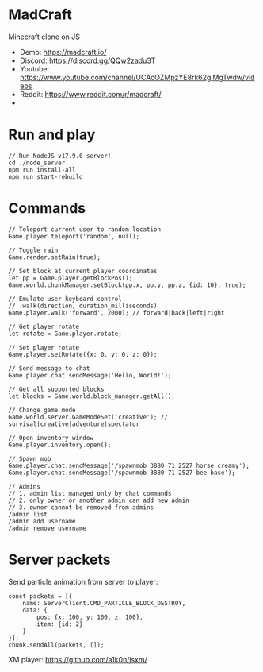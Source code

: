 # MadCraft
Minecraft clone on JS

- Demo: https://madcraft.io/
- Discord: https://discord.gg/QQw2zadu3T
- Youtube: https://www.youtube.com/channel/UCAcOZMpzYE8rk62giMgTwdw/videos
- Reddit: https://www.reddit.com/r/madcraft/
- 
# Run and play
```
// Run NodeJS v17.9.0 server!
cd ./node_server
npm run install-all
npm run start-rebuild
```

# Commands
```JS
// Teleport current user to random location 
Game.player.teleport('random', null);

// Toggle rain
Game.render.setRain(true);

// Set block at current player coordinates
let pp = Game.player.getBlockPos();
Game.world.chunkManager.setBlock(pp.x, pp.y, pp.z, {id: 10}, true);

// Emulate user keyboard control
// .walk(direction, duration_milliseconds)
Game.player.walk('forward', 2000); // forward|back|left|right

// Get player rotate
let rotate = Game.player.rotate;

// Set player rotate
Game.player.setRotate({x: 0, y: 0, z: 0});

// Send message to chat
Game.player.chat.sendMessage('Hello, World!');

// Get all supported blocks
let blocks = Game.world.block_manager.getAll();

// Change game mode
Game.world.server.GameModeSet('creative'); // survival|creative|adventure|spectator

// Open inventory window
Game.player.inventory.open();

// Spawn mob
Game.player.chat.sendMessage('/spawnmob 3880 71 2527 horse creamy');
Game.player.chat.sendMessage('/spawnmob 3880 71 2527 bee base');

// Admins
// 1. admin list managed only by chat commands
// 2. only owner or another admin can add new admin
// 3. owner cannot be removed from admins
/admin list
/admin add username
/admin remove username
```

# Server packets
Send particle animation from server to player:
```JS
const packets = [{
    name: ServerClient.CMD_PARTICLE_BLOCK_DESTROY,
    data: {
        pos: {x: 100, y: 100, z: 100},
        item: {id: 2}
    }
}];
chunk.sendAll(packets, []);
```

XM player: https://github.com/a1k0n/jsxm/
